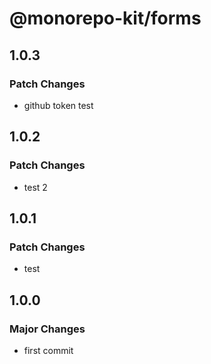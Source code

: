 # @monorepo-kit/forms

## 1.0.3

### Patch Changes

- github token test

## 1.0.2

### Patch Changes

- test 2

## 1.0.1

### Patch Changes

- test

## 1.0.0

### Major Changes

- first commit
